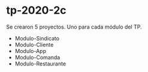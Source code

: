 # tp-2020-2c

Se crearon 5 proyectos. Uno para cada módulo del TP.
* Modulo-Sindicato
* Modulo-Cliente
* Modulo-App
* Modulo-Comanda
* Modulo-Restaurante
